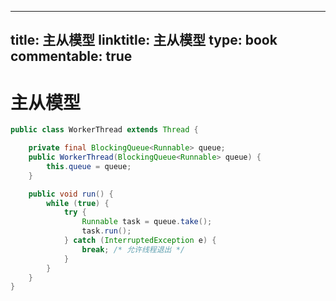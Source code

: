 
---
title: 主从模型
linktitle: 主从模型
type: book
commentable: true
---

# 主从模型

```java
public class WorkerThread extends Thread {

    private final BlockingQueue<Runnable> queue;
    public WorkerThread(BlockingQueue<Runnable> queue) {
        this.queue = queue;
    }

    public void run() {
        while (true) {
            try {
                Runnable task = queue.take();
                task.run();
            } catch (InterruptedException e) {
                break; /* 允许线程退出 */
            }
        }
    }
}
```

    
